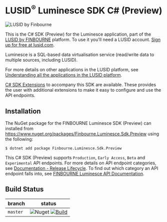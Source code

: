 # LUSID<sup>®</sup> Luminesce SDK C# (Preview)
![LUSID by Finbourne](https://content.finbourne.com/LUSID_repo.png)

This is the C# SDK (Preview) for the Luminesce application, part of the [LUSID by FINBOURNE](https://www.finbourne.com/lusid-technology) platform. To use it you'll need a LUSID account. [Sign up for free at lusid.com](https://www.lusid.com/app/signup).

Luminesce is a SQL-based data virtualisation service (read/write data to multiple sources, including LUSID).

For more details on other applications in the LUSID platform, see [Understanding all the applications in the LUSID platform](https://support.lusid.com/knowledgebase/article/KA-01787/en-us).

[C# SDK Extensions](https://github.com/finbourne/luminesce-sdk-extensions-csharp) to accompany this SDK are available. These provides the user with additional extensions to make it easy to configure and use the API endpoints.

## Installation

The NuGet package for the FINBOURNE Luminesce SDK (Preview) can installed from https://www.nuget.org/packages/Finbourne.Luminesce.Sdk.Preview using the following:

```
$ dotnet add package Finbourne.Luminesce.Sdk.Preview
```

This C# SDK (Preview) supports `Production`, `Early Access`, `Beta` and `Experimental` API endpoints. For more details on API endpoint categories, see [Documentation - Release Lifecycle](https://www.lusid.com/app/resources/documentation/lifecycle). To find out which category an API endpoint falls into, see [FINBOURNE Luminesce API Documentation](https://www.lusid.com/honeycomb/swagger/index.html). 

## Build Status 

| branch | status |
| --- | --- |
| `master` |  ![Nuget](https://img.shields.io/nuget/v/Finbourne.Luminesce.Sdk.Preview?color=blue) [![Build](https://github.com/finbourne/luminesce-sdk-csharp-preview/actions/workflows/build.yaml/badge.svg?branch=master)](https://github.com/finbourne/luminesce-sdk-csharp-preview/actions/workflows/build.yaml) |
